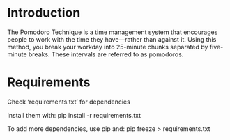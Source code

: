 # Introduction

The Pomodoro Technique is a time management system that encourages people to work with the time they have—rather than against it. Using this method, you break your workday into 25-minute chunks separated by five-minute breaks. These intervals are referred to as pomodoros.

# Requirements
  Check ‘requirements.txt’ for dependencies

Install them with:
pip install -r requirements.txt    
    
To add more dependencies, use pip and:
pip freeze > requirements.txt
